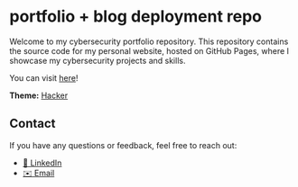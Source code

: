 # portfolio + blog deployment repo

Welcome to my cybersecurity portfolio repository. This repository contains the source code for my personal website, hosted on GitHub Pages, where I showcase my cybersecurity projects and skills.

You can visit [here](https://nicoleman0.github.io/security.github.io/)!

**Theme:** [Hacker](https://github.com/pages-themes/hacker)

## Contact
If you have any questions or feedback, feel free to reach out:
- [💼 LinkedIn](https://www.linkedin.com/in/nicholas-coleman-8b595b279/)
- [✉️ Email](mailto:nhcoleman@proton.me)
